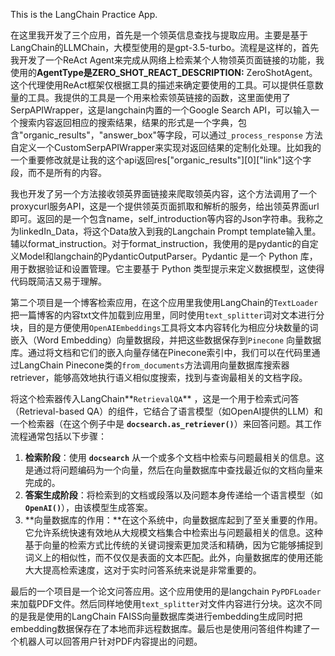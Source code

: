 This is the LangChain Practice App.

在这里我开发了三个应用，首先是一个领英信息查找与提取应用。主要是基于LangChain的LLMChain，大模型使用的是gpt-3.5-turbo。流程是这样的，首先我开发了一个ReAct Agent来完成从网络上检索某个人物领英页面链接的功能，我使用的**AgentType是ZERO_SHOT_REACT_DESCRIPTION:** ZeroShotAgent。 这个代理使用ReAct框架仅根据工具的描述来确定要使用的工具。可以提供任意数量的工具。我提供的工具是一个用来检索领英链接的函数，这里面使用了SerpAPIWrapper，这是langchain内置的一个Google Search API，可以输入一个搜索内容返回相应的搜索结果，结果的形式是一个字典，包含"organic_results"，"answer_box"等字段，可以通过`_process_response` 方法自定义一个CustomSerpAPIWrapper来实现对返回结果的定制化处理。比如我的一个重要修改就是让我的这个api返回res["organic_results"][0]["link"]这个字段，而不是所有的内容。

我也开发了另一个方法接收领英界面链接来爬取领英内容，这个方法调用了一个proxycurl服务API，这是一个提供领英页面抓取和解析的服务，给出领英界面url即可。返回的是一个包含name，self_introduction等内容的Json字符串。我称之为linkedIn_Data，将这个Data放入到我的Langchain Prompt template输入里。辅以format_instruction。对于format_instruction，我使用的是pydantic的自定义Model和langchain的PydanticOutputParser。Pydantic 是一个 Python 库，用于数据验证和设置管理。它主要基于 Python 类型提示来定义数据模型，这使得代码既简洁又易于理解。

第二个项目是一个博客检索应用，在这个应用里我使用LangChain的`TextLoader` 把一篇博客的内容txt文件加载到应用里，同时使用`text_splitter`词对文本进行分块，目的是方便使用`OpenAIEmbeddings`工具将文本内容转化为相应分块数量的词嵌入（Word Embedding）向量数据段，并把这些数据保存到`Pinecone` 向量数据库。通过将文档和它们的嵌入向量存储在Pinecone索引中，我们可以在代码里通过LangChain Pinecone类的`from_documents`方法调用向量数据库搜索器retriever，能够高效地执行语义相似度搜索，找到与查询最相关的文档字段。

将这个检索器传入LangChain**`RetrievalQA`** ，这是一个用于检索式问答（Retrieval-based QA）的组件，它结合了语言模型（如OpenAI提供的LLM）和一个检索器（在这个例子中是 **`docsearch.as_retriever()`**）来回答问题。其工作流程通常包括以下步骤：
1. **检索阶段**：使用 **`docsearch`** 从一个或多个文档中检索与问题最相关的信息。这是通过将问题编码为一个向量，然后在向量数据库中查找最近似的文档向量来完成的。
2. **答案生成阶段**：将检索到的文档或段落以及问题本身传递给一个语言模型（如 **`OpenAI()`**），由该模型生成答案。
3. **向量数据库的作用：**在这个系统中，向量数据库起到了至关重要的作用。它允许系统快速有效地从大规模文档集合中检索出与问题最相关的信息。这种基于向量的检索方式比传统的关键词搜索更加灵活和精确，因为它能够捕捉到词义上的相似性，而不仅仅是表面的文本匹配。此外，向量数据库的使用还能大大提高检索速度，这对于实时问答系统来说是非常重要的。

最后的一个项目是一个论文问答应用。这个应用使用的是langchain `PyPDFLoader`来加载PDF文件。然后同样地使用`text_splitter`对文件内容进行分块。这次不同的是我是使用的LangChain FAISS向量数据库类进行embedding生成同时把embedding数据保存在了本地而非远程数据库。最后也是使用问答组件构建了一个机器人可以回答用户针对PDF内容提出的问题。
